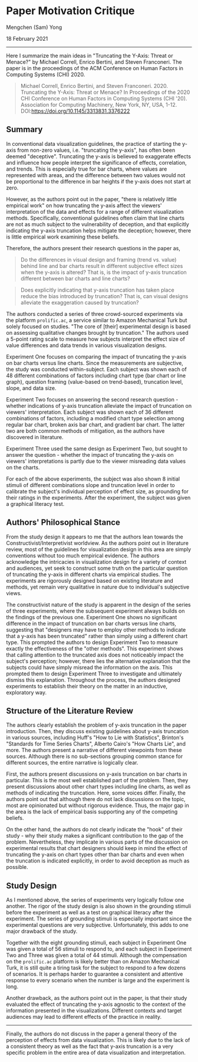 # Paper Motivation Critique

Mengchen (Sam) Yong

18 February 2021

---

Here I summarize the main ideas in "Truncating the Y-Axis: Threat or Menace?" by Michael Correll, Enrico Bertini, and Steven Franconeri. The paper is in the proceedings of the ACM Conference on Human Factors in Computing Systems (CHI) 2020.

> Michael Correll, Enrico Bertini, and Steven Franconeri. 2020. Truncating the Y-Axis: Threat or Menace? In Proceedings of the 2020 CHI Conference on Human Factors in Computing Systems (CHI '20). Association for Computing Machinery, New York, NY, USA, 1-12. DOI:https://doi.org/10.1145/3313831.3376222

## Summary

In conventional data visualization guidelines, the practice of starting the y-axis from non-zero values, i.e. "truncating the y-axis", has often been deemed "deceptive". Truncating the y-axis is believed to exaggerate effects and influence how people interpret the significance of effects, correlation, and trends. This is especially true for bar charts, where values are represented with areas, and the difference between two values would not be proportional to the difference in bar heights if the y-axis does not start at zero.

However, as the authors point out in the paper, "there is relatively little empirical work" on how truncating the y-axis affect the viewers' interpretation of the data and effects for a range of different visualization methods. Specifically, conventional guidelines often claim that line charts are not as much subject to the vulnerability of deception, and that explicitly indicating the y-axis truncation helps mitigate the deception; however, there is little empirical work examining these beliefs.

Therefore, the authors present their research questions in the paper as,

> Do the differences in visual design and framing (trend vs. value) behind line and bar charts result in different subjective effect sizes when the y-axis is altered? That is, is the impact of y-axis truncation different between bar charts and line charts?

> Does explicitly indicating that y-axis truncation has taken place reduce the bias introduced by truncation? That is, can visual designs alleviate the exaggeration caused by truncation?

The authors conducted a series of three crowd-sourced experiments via the platform `prolific.ac`, a service similar to Amazon Mechanical Turk but solely focused on studies. "The core of [their] experimental design is based on assessing qualitative changes brought by truncation." The authors used a 5-point rating scale to measure how subjects interpret the effect size of value differences and data trends in various visualization designs.

Experiment One focuses on comparing the impact of truncating the y-axis on bar charts versus line charts. Since the measurements are subjective, the study was conducted within-subject. Each subject was shown each of 48 different combinations of factors including chart type (bar chart or line graph), question framing (value-based on trend-based), truncation level, slope, and data size.

Experiment Two focuses on answering the second research question - whether indications of y-axis truncation alleviate the impact of truncation on viewers' interpretation. Each subject was shown each of 36 different combinations of factors, including a modified chart type selection among regular bar chart, broken axis bar chart, and gradient bar chart. The latter two are both common methods of mitigation, as the authors have discovered in literature.

Experiment Three used the same design as Experiment Two, but sought to answer the question - whether the impact of truncating the y-axis on viewers' interpretations is partly due to the viewer misreading data values on the charts.

For each of the above experiments, the subject was also shown 8 initial stimuli of different combinations slope and truncation level in order to calibrate the subject's individual perception of effect size, as grounding for their ratings in the experiments. After the experiment, the subject was given a graphical literacy test.

## Authors' Philosophical Stance

From the study design it appears to me that the authors lean towards the Constructivist/Interpretivist worldview. As the authors point out in literature review, most of the guidelines for visualization design in this area are simply conventions without too much empirical evidence. The authors acknowledge the intricacies in visualization design for a variety of context and audiences, yet seek to construct some truth on the particular question of truncating the y-axis in different charts via empirical studies. The experiments are rigorously designed based on existing literature and methods, yet remain very qualitative in nature due to individual's subjective views.

The constructivist nature of the study is apparent in the design of the series of three experiments, where the subsequent experiment always builds on the findings of the previous one. Experiment One shows no significant difference in the impact of truncation on bar charts versus line charts, suggesting that "designers may have to employ other methods to indicate that a y-axis has been truncated" rather than simply using a different chart type. This prompted the authors to design Experiment Two to measure exactly the effectiveness of the "other methods". This experiment shows that calling attention to the truncated axis does not noticeably impact the subject's perception; however, there lies the alternative explanation that the subjects could have simply misread the information on the axis. This prompted them to design Experiment Three to investigate and ultimately dismiss this explanation. Throughout the process, the authors designed experiments to establish their theory on the matter in an inductive, exploratory way.

## Structure of the Literature Review

The authors clearly establish the problem of y-axis truncation in the paper introduction. Then, they discuss existing guidelines about y-axis truncation in various sources, including Huff's "How to Lie with Statistics", Brinton's "Standards for Time Series Charts", Alberto Cairo's "How Charts Lie", and more. The authors present a narrative of different viewpoints from these sources. Although there is no sub-sections grouping common stance for different sources, the entire narrative is logically clear.

First, the authors present discussions on y-axis truncation on bar charts in particular. This is the most well established part of the problem. Then, they present discussions about other chart types including line charts, as well as methods of indicating the truncation. Here, some voices differ. Finally, the authors point out that although there do not lack discussions on the topic, most are opinionated but without rigorous evidence. Thus, the major gap in the area is the lack of empirical basis supporting any of the competing beliefs.

On the other hand, the authors do not clearly indicate the "hook" of their study - why their study makes a significant contribution to the gap of the problem. Nevertheless, they implicate in various parts of the discussion on experimental results that chart designers should keep in mind the effect of truncating the y-axis on chart types other than bar charts and even when the truncation is indicated explicitly, in order to avoid deception as much as possible.

## Study Design

As I mentioned above, the series of experiments very logically follow one another. The rigor of the study design is also shown in the grounding stimuli before the experiment as well as a test on graphical literacy after the experiment. The series of grounding stimuli is especially important since the experimental questions are very subjective. Unfortunately, this adds to one major drawback of the study.

Together with the eight grounding stimuli, each subject in Experiment One was given a total of 56 stimuli to respond to, and each subject in Experiment Two and Three was given a total of 44 stimuli. Although the compensation on the `prolific.ac` platform is likely better than on Amazon Mechanical Turk, it is still quite a tiring task for the subject to respond to a few dozens of scenarios. It is perhaps harder to guarantee a consistent and attentive response to every scenario when the number is large and the experiment is long.

Another drawback, as the authors point out in the paper, is that their study evaluated the effect of truncating the y-axis agnostic to the context of the information presented in the visualizations. Different contexts and target audiences may lead to different effects of the practice in reality.

---

Finally, the authors do not discuss in the paper a general theory of the perception of effects from data visualization. This is likely due to the lack of a consistent theory as well as the fact that y-axis truncation is a very specific problem in the entire area of data visualization and interpretation.


